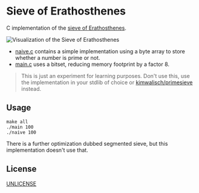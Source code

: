 # Sieve of Erathosthenes

C implementation of the [sieve of Erathosthenes](https://en.wikipedia.org/wiki/Sieve_of_Eratosthenes).

![Visualization of the Sieve of Erathosthenes](https://upload.wikimedia.org/wikipedia/commons/9/94/Animation_Sieve_of_Eratosth.gif)

- [naive.c](naive.c) contains a simple implementation using a byte array to store whether a number is prime or not.
- [main.c](main.c) uses a bitset, reducing memory footprint by a factor 8.

> This is just an experiment for learning purposes. Don't use this, use the implementation in your stdlib of choice or [kimwalisch/primesieve](https://github.com/kimwalisch/primesieve) instead.

## Usage

```
make all
./main 100
./naive 100
```

There is a further optimization dubbed segmented sieve, but this implementation doesn't use that.

## License

[UNLICENSE](LICENSE)
